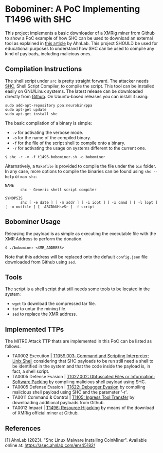 # Bobominer: A PoC Implementing T1496 with SHC

This project implements a basic downloader of a XMRig miner from Github to show a PoC example of how SHC can be used to download an external tool as explained in [this article](https://asec.ahnlab.com/en/45182/) by AhnLab.
This project SHOULD be used for educational purposes to understand how SHC can be used to compile any kind of payloads, including malicious ones. 

## Compilation Instructions

The shell script under `src` is pretty straight forward.
The attacker needs [SHC](https://github.com/neurobin/shc), Shell Script Compiler, to compile the script.
This tool can be installed easily on GNU/Linux systems.
The latest release can be downloaded directly from [Github](https://github.com/neurobin/shc/releases/tag/4.0.3).
On Ubuntu-based releases you can install it using:

```
sudo add-apt-repository ppa:neurobin/ppa
sudo apt-get update
sudo apt-get install shc
```

The basic compilation of a binary is simple:
- `-v` for activating the verbose mode.
- `-o` for the name of the compiled binary.
- `-f` for the file of the script shell to compile onto a binary.
- `-r` for activating the usage on systems different to the current one.

```
$ shc -r -v -f t1496-bobominer.sh -o bobominer
```

Alternatively, a `Makefile` is provided to compile the file under the `bin` folder.
In any case, more options to compile the binaries can be found using `shc --help` or `man shc`:

```
NAME
       shc - Generic shell script compiler

SYNOPSIS
       shc [ -e date ] [ -m addr ] [ -i iopt ] [ -x cmnd ] [ -l lopt ] [ -o outfile ] [ -ABCDhUHsvSr ] -f script
```

## Bobominer Usage

Releasing the payload is as simple as executing the executable file with the XMR Address to perform the donation.

```
$ ./bobominer <XMR_ADDRESS>
```

Note that this address will be replaced onto the default `config.json` file downloaded from Github using `sed`.

## Tools

The script is a shell script that still needs some tools to be located in the system:

- `wget` to download the compressed tar file.
- `tar` to untar the mining file.
- `sed` to replace the XMR address.

## Implemented TTPs

The MITRE Attack TTP thats are implemented in this PoC can be listed as follows.

- TA0002 Execution | [T1059.003: Command and Scripting Interpreter: Unix Shell](https://attack.mitre.org/techniques/T1059/003//) considering that SHC payloads to be run still need a shell to be identified in the system and that the code inside the payload is, in fact, a shell script.
- TA0005 Defense Evasion | [T1027.002: Obfuscated Files or Information: Software Packing](https://attack.mitre.org/techniques/T1027/002) by compiling malicious shell payload using SHC.
- TA0005 Defense Evasion | [T1622: Debugger Evasion](https://attack.mitre.org/techniques/T622/) by compiling malicious shell payload using SHC and the parameter '-r'.
- TA0011 Command & Control | [T1105: Ingress Tool Transfer](https://attack.mitre.org/techniques/T1105/) by downloading additional payloads from Github.
- TA0012 Impact | [T1496: Resource Hijacking](https://attack.mitre.org/techniques/T1496/) by means of the download of XMRig official miner at Github.

## References

[1] AhnLab (2023). "Shc Linux Malware Installing CoinMiner". Available online at: https://asec.ahnlab.com/en/45182/

